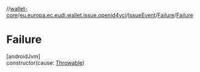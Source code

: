 //[wallet-core](../../../../index.md)/[eu.europa.ec.eudi.wallet.issue.openid4vci](../../index.md)/[IssueEvent](../index.md)/[Failure](index.md)/[Failure](-failure.md)

# Failure

[androidJvm]\
constructor(cause: [Throwable](https://kotlinlang.org/api/latest/jvm/stdlib/kotlin/-throwable/index.html))
